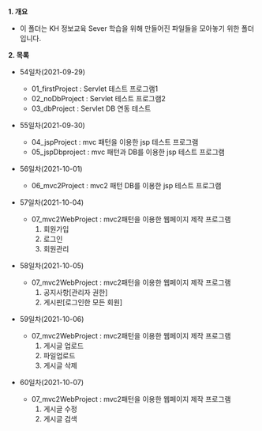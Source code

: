 **1. 개요**
- 이 폴더는 KH 정보교육 Sever 학습을 위해 만들어진 파일들을 모아놓기 위한 폴더입니다.

**2. 목록**
- 54일차(2021-09-29)
  - 01_firstProject : Servlet 테스트 프로그램1
  - 02_noDbProject : Servlet 테스트 프로그램2
  - 03_dbProject : Servlet DB 연동 테스트

- 55일차(2021-09-30)
  - 04_jspProject : mvc 패턴을 이용한 jsp 테스트 프로그램
  - 05_jspDbproject : mvc 패턴과 DB를 이용한 jsp 테스트 프로그램

- 56일차(2021-10-01)
  - 06_mvc2Project : mvc2 패턴 DB를 이용한 jsp 테스트 프로그램

- 57일차(2021-10-04)
   - 07_mvc2WebProject : mvc2패턴을 이용한 웹페이지 제작 프로그램
       1. 회원가입
       2. 로그인
       3. 회원관리
      
- 58일차(2021-10-05)
  - 07_mvc2WebProject : mvc2패턴을 이용한 웹페이지 제작 프로그램
       1. 공지사항[관리자 권한]
       2. 게시판[로그인한 모든 회원]
 
 - 59일차(2021-10-06)
   - 07_mvc2WebProject : mvc2패턴을 이용한 웹페이지 제작 프로그램
       1. 게시글 업로드
       2. 파일업로드 
       3. 게시글 삭제
 - 60일차(2021-10-07)
   - 07_mvc2WebProject : mvc2패턴을 이용한 웹페이지 제작 프로그램
       1. 게시글 수정 
       2. 게시글 검색
